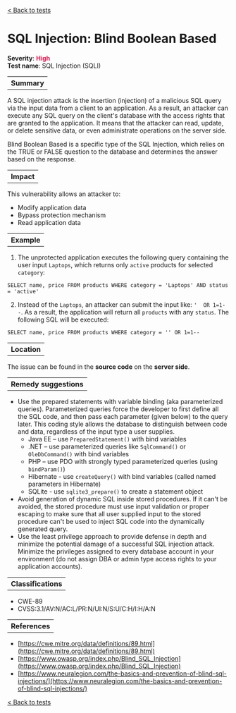 <a class="not-decorated-link" href="#/guide/vulnerabilities/overview.md">< Back to tests</a>

# SQL Injection: Blind Boolean Based

<b>Severity</b>: <b><font color="#DB1E54">High</font></b><br>
<b>Test name</b>: SQL Injection (SQLI)

<table id="simple-table">
    <tr>
        <th><strong>Summary</strong></th>
    </tr>
</table>

A SQL injection attack is the insertion (injection) of a malicious SQL query via the input data from a client to an application. As a result, an attacker can execute any SQL query on the client's database with the access rights that are granted to the application. It means that the attacker can read, update, or delete sensitive data, or even administrate operations on the server side.

Blind Boolean Based is a specific type of the SQL Injection, which relies on the TRUE or FALSE question to the database and determines the answer based on the response.


<table id="simple-table">
    <tr>
        <th><strong>Impact</strong></th>
    </tr>
</table>

This vulnerability allows an attacker to:
* Modify application data
* Bypass protection mechanism
* Read application data

<table id="simple-table">
    <tr>
        <th><strong>Example</strong></th>
    </tr>
</table>

1. The unprotected application executes the following query containing the user input `Laptops`, which returns only `active` products for selected `category`:
```
SELECT name, price FROM products WHERE category = 'Laptops' AND status = 'active'
```

2. Instead of the `Laptops`, an attacker can submit the input like: ` '  OR 1=1-- `. As a result, the application will return all `products` with any `status`. The following SQL will be executed:
```
SELECT name, price FROM products WHERE category = '' OR 1=1-- 
```

<table id="simple-table">
    <tr>
        <th><strong>Location</strong></th>
    </tr>
</table>

The issue can be found in the **source code** on the **server side**.


<table id="simple-table">
    <tr>
        <th><strong>Remedy suggestions</strong></th>
    </tr>
</table>

* Use the prepared statements with variable binding (aka parameterized queries). Parameterized queries force the developer to first define all the SQL code, and then pass each parameter (given below) to the query later. This coding style allows the database to distinguish between code and data, regardless of the input type a user supplies.
    * Java EE – use `PreparedStatement()` with bind variables
    * .NET – use parameterized queries like `SqlCommand()` or `OleDbCommand()` with bind variables
    * PHP – use PDO with strongly typed parameterized queries (using `bindParam()`)
    * Hibernate - use  `createQuery()` with bind variables (called named parameters in Hibernate)
    * SQLite - use `sqlite3_prepare()` to create a statement object
* Avoid generation of dynamic SQL inside stored procedures. If it can't be avoided, the stored procedure must use input validation or proper escaping to make sure that all user supplied input to the stored procedure can't be used to inject SQL code into the dynamically generated query.
* Use the least privilege approach to provide defense in depth and minimize the potential damage of a successful SQL injection attack. Minimize the privileges assigned to every database account in your environment (do not assign DBA or admin type access rights to your application accounts).

<table id="simple-table">
    <tr>
        <th><strong>Classifications</strong></th>
    </tr>
</table>

* CWE-89
* CVSS:3.1/AV:N/AC:L/PR:N/UI:N/S:U/C:H/I:H/A:N


<table id="simple-table">
    <tr>
        <th><strong>References</strong></th>
    </tr>
</table>

* [https://cwe.mitre.org/data/definitions/89.html](https://cwe.mitre.org/data/definitions/89.html)
* [https://www.owasp.org/index.php/Blind_SQL_Injection](https://www.owasp.org/index.php/Blind_SQL_Injection)
* [https://www.neuralegion.com/the-basics-and-prevention-of-blind-sql-injections/](https://www.neuralegion.com/the-basics-and-prevention-of-blind-sql-injections/)

<a class="not-decorated-link" href="#/guide/vulnerabilities/overview.md">< Back to tests</a>